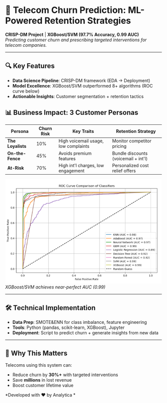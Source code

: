 # 🚀 Telecom Churn Prediction: ML-Powered Retention Strategies

**CRISP-DM Project** | **XGBoost/SVM (97.7% Accuracy, 0.99 AUC)**  
*Predicting customer churn and prescribing targeted interventions for telecom companies.*

---

## 🔍 Key Features
- **Data Science Pipeline**: CRISP-DM framework (EDA → Deployment)
- **Model Excellence**: XGBoost/SVM outperformed 8+ algorithms (ROC curve below)
- **Actionable Insights**: Customer segmentation + retention tactics

## 📊 Business Impact: 3 Customer Personas
| Persona          | Churn Risk | Key Traits                          | Retention Strategy                 |
|------------------|------------|-------------------------------------|------------------------------------|
| **The Loyalists** | 10%        | High voicemail usage, low complaints | Monitor competitor pricing         |
| **On-the-Fence**  | 45%        | Avoids premium features             | Bundle discounts (voicemail + int'l) |
| **At-Risk**       | 70%        | High int'l charges, low engagement  | Personalized cost relief offers    |

![ROC Curve](https://github.com/ines-jendoubi/Telco-Churn-Insights/blob/572f2f34a2f40f452ea8c0ce183945bf9e1e7ae3/roc_curve.png)
*XGBoost/SVM achieves near-perfect AUC (0.99)*

---

## 🛠️ Technical Implementation
- **Data Prep**: SMOTE&ENN for class imbalance, feature engineering
- **Tools**: Python (pandas, scikit-learn, XGBoost), Jupyter
- **Deployment**: Script to predict churn + generate insights from new data


---

## 🌟 Why This Matters
Telecoms using this system can:
- Reduce churn by **30%+** with targeted interventions
- Save **millions** in lost revenue
- Boost customer lifetime value

*Developed with ❤️ by Analytica *
